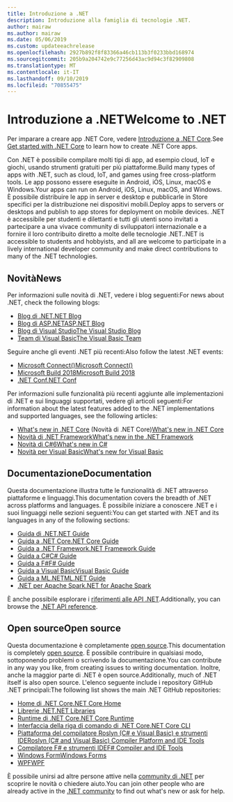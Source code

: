 ```yaml
---
title: Introduzione a .NET
description: Introduzione alla famiglia di tecnologie .NET.
author: mairaw
ms.author: mairaw
ms.date: 05/06/2019
ms.custom: updateeachrelease
ms.openlocfilehash: 2927b892f8f83366a46cb113b3f0233bbd168974
ms.sourcegitcommit: 205b9a204742e9c77256d43ac9d94c3f82909808
ms.translationtype: MT
ms.contentlocale: it-IT
ms.lasthandoff: 09/10/2019
ms.locfileid: "70855475"
---
```

# <a name="welcome-to-net"></a><span data-ttu-id="2cce5-103">Introduzione a .NET</span><span class="sxs-lookup"><span data-stu-id="2cce5-103">Welcome to .NET</span></span>

<span data-ttu-id="2cce5-104">Per imparare a creare app .NET Core, vedere [Introduzione a .NET Core](core/get-started.md).</span><span class="sxs-lookup"><span data-stu-id="2cce5-104">See [Get started with .NET Core](core/get-started.md) to learn how to create .NET Core apps.</span></span>

<span data-ttu-id="2cce5-105">Con .NET è possibile compilare molti tipi di app, ad esempio cloud, IoT e giochi, usando strumenti gratuiti per più piattaforme.</span><span class="sxs-lookup"><span data-stu-id="2cce5-105">Build many types of apps with .NET, such as cloud, IoT, and games using free cross-platform tools.</span></span> <span data-ttu-id="2cce5-106">Le app possono essere eseguite in Android, iOS, Linux, macOS e Windows.</span><span class="sxs-lookup"><span data-stu-id="2cce5-106">Your apps can run on Android, iOS, Linux, macOS, and Windows.</span></span> <span data-ttu-id="2cce5-107">È possibile distribuire le app in server e desktop e pubblicarle in Store specifici per la distribuzione nei dispositivi mobili.</span><span class="sxs-lookup"><span data-stu-id="2cce5-107">Deploy apps to servers or desktops and publish to app stores for deployment on mobile devices.</span></span> <span data-ttu-id="2cce5-108">.NET è accessibile per studenti e dilettanti e tutti gli utenti sono invitati a partecipare a una vivace community di sviluppatori internazionale e a fornire il loro contribuito diretto a molte delle tecnologie .NET.</span><span class="sxs-lookup"><span data-stu-id="2cce5-108">.NET is accessible to students and hobbyists, and all are welcome to participate in a lively international developer community and make direct contributions to many of the .NET technologies.</span></span>

## <a name="news"></a><span data-ttu-id="2cce5-109">Novità</span><span class="sxs-lookup"><span data-stu-id="2cce5-109">News</span></span>

<span data-ttu-id="2cce5-110">Per informazioni sulle novità di .NET, vedere i blog seguenti:</span><span class="sxs-lookup"><span data-stu-id="2cce5-110">For news about .NET, check the following blogs:</span></span>

- [<span data-ttu-id="2cce5-111">Blog di .NET</span><span class="sxs-lookup"><span data-stu-id="2cce5-111">.NET Blog</span></span>](https://devblogs.microsoft.com/dotnet/)
- [<span data-ttu-id="2cce5-112">Blog di ASP.NET</span><span class="sxs-lookup"><span data-stu-id="2cce5-112">ASP.NET Blog</span></span>](https://devblogs.microsoft.com/aspnet/)
- [<span data-ttu-id="2cce5-113">Blog di Visual Studio</span><span class="sxs-lookup"><span data-stu-id="2cce5-113">The Visual Studio Blog</span></span>](https://devblogs.microsoft.com/visualstudio/)
- [<span data-ttu-id="2cce5-114">Team di Visual Basic</span><span class="sxs-lookup"><span data-stu-id="2cce5-114">The Visual Basic Team</span></span>](https://devblogs.microsoft.com/vbteam/)

<span data-ttu-id="2cce5-115">Seguire anche gli eventi .NET più recenti:</span><span class="sxs-lookup"><span data-stu-id="2cce5-115">Also follow the latest .NET events:</span></span>

- [<span data-ttu-id="2cce5-116">Microsoft Connect()</span><span class="sxs-lookup"><span data-stu-id="2cce5-116">Microsoft Connect()</span></span>](https://www.microsoft.com/connectevent)
- [<span data-ttu-id="2cce5-117">Microsoft Build 2018</span><span class="sxs-lookup"><span data-stu-id="2cce5-117">Microsoft Build 2018</span></span>](https://channel9.msdn.com/Events/Build/2018)
- [<span data-ttu-id="2cce5-118">.NET Conf</span><span class="sxs-lookup"><span data-stu-id="2cce5-118">.NET Conf</span></span>](https://www.dotnetconf.net/)

<span data-ttu-id="2cce5-119">Per informazioni sulle funzionalità più recenti aggiunte alle implementazioni di .NET e sui linguaggi supportati, vedere gli articoli seguenti:</span><span class="sxs-lookup"><span data-stu-id="2cce5-119">For information about the latest features added to the .NET implementations and supported languages, see the following articles:</span></span>

- <span data-ttu-id="2cce5-120">[What's new in .NET Core](core/whats-new/index.md) (Novità di .NET Core)</span><span class="sxs-lookup"><span data-stu-id="2cce5-120">[What's new in .NET Core](core/whats-new/index.md)</span></span>
- [<span data-ttu-id="2cce5-121">Novità di .NET Framework</span><span class="sxs-lookup"><span data-stu-id="2cce5-121">What's new in the .NET Framework</span></span>](framework/whats-new/index.md)
- [<span data-ttu-id="2cce5-122">Novità di C#6</span><span class="sxs-lookup"><span data-stu-id="2cce5-122">What's new in C#</span></span>](csharp/whats-new/index.md)
- [<span data-ttu-id="2cce5-123">Novità per Visual Basic</span><span class="sxs-lookup"><span data-stu-id="2cce5-123">What's new for Visual Basic</span></span>](visual-basic/getting-started/whats-new.md)

## <a name="documentation"></a><span data-ttu-id="2cce5-124">Documentazione</span><span class="sxs-lookup"><span data-stu-id="2cce5-124">Documentation</span></span>

<span data-ttu-id="2cce5-125">Questa documentazione illustra tutte le funzionalità di .NET attraverso piattaforme e linguaggi.</span><span class="sxs-lookup"><span data-stu-id="2cce5-125">This documentation covers the breadth of .NET across platforms and languages.</span></span> <span data-ttu-id="2cce5-126">È possibile iniziare a conoscere .NET e i suoi linguaggi nelle sezioni seguenti:</span><span class="sxs-lookup"><span data-stu-id="2cce5-126">You can get started with .NET and its languages in any of the following sections:</span></span>

- [<span data-ttu-id="2cce5-127">Guida di .NET</span><span class="sxs-lookup"><span data-stu-id="2cce5-127">.NET Guide</span></span>](standard/index.md)
- [<span data-ttu-id="2cce5-128">Guida a .NET Core</span><span class="sxs-lookup"><span data-stu-id="2cce5-128">.NET Core Guide</span></span>](core/index.md)
- [<span data-ttu-id="2cce5-129">Guida a .NET Framework</span><span class="sxs-lookup"><span data-stu-id="2cce5-129">.NET Framework Guide</span></span>](framework/index.md)
- [<span data-ttu-id="2cce5-130">Guida a C#</span><span class="sxs-lookup"><span data-stu-id="2cce5-130">C# Guide</span></span>](csharp/index.md)
- [<span data-ttu-id="2cce5-131">Guida a F#</span><span class="sxs-lookup"><span data-stu-id="2cce5-131">F# Guide</span></span>](fsharp/index.md)
- [<span data-ttu-id="2cce5-132">Guida a Visual Basic</span><span class="sxs-lookup"><span data-stu-id="2cce5-132">Visual Basic Guide</span></span>](visual-basic/index.md)
- [<span data-ttu-id="2cce5-133">Guida a ML.NET</span><span class="sxs-lookup"><span data-stu-id="2cce5-133">ML.NET Guide</span></span>](machine-learning/index.yml)
- [<span data-ttu-id="2cce5-134">.NET per Apache Spark</span><span class="sxs-lookup"><span data-stu-id="2cce5-134">.NET for Apache Spark</span></span>](spark/index.yml)

<span data-ttu-id="2cce5-135">È anche possibile esplorare i [riferimenti alle API .NET](/dotnet/api).</span><span class="sxs-lookup"><span data-stu-id="2cce5-135">Additionally, you can browse the [.NET API reference](/dotnet/api).</span></span>

## <a name="open-source"></a><span data-ttu-id="2cce5-136">Open source</span><span class="sxs-lookup"><span data-stu-id="2cce5-136">Open source</span></span>

<span data-ttu-id="2cce5-137">Questa documentazione è completamente [open source](https://github.com/dotnet/docs).</span><span class="sxs-lookup"><span data-stu-id="2cce5-137">This documentation is completely [open source](https://github.com/dotnet/docs).</span></span> <span data-ttu-id="2cce5-138">È possibile contribuire in qualsiasi modo, sottoponendo problemi o scrivendo la documentazione.</span><span class="sxs-lookup"><span data-stu-id="2cce5-138">You can contribute in any way you like, from creating issues to writing documentation.</span></span> <span data-ttu-id="2cce5-139">Inoltre, anche la maggior parte di .NET è open source.</span><span class="sxs-lookup"><span data-stu-id="2cce5-139">Additionally, much of .NET itself is also open source.</span></span> <span data-ttu-id="2cce5-140">L'elenco seguente include i repository GitHub .NET principali:</span><span class="sxs-lookup"><span data-stu-id="2cce5-140">The following list shows the main .NET GitHub repositories:</span></span>

- [<span data-ttu-id="2cce5-141">Home di .NET Core</span><span class="sxs-lookup"><span data-stu-id="2cce5-141">.NET Core Home</span></span>](https://github.com/dotnet/core)
- [<span data-ttu-id="2cce5-142">Librerie .NET</span><span class="sxs-lookup"><span data-stu-id="2cce5-142">.NET Libraries</span></span>](https://github.com/dotnet/corefx)
- [<span data-ttu-id="2cce5-143">Runtime di .NET Core</span><span class="sxs-lookup"><span data-stu-id="2cce5-143">.NET Core Runtime</span></span>](https://github.com/dotnet/coreclr)
- [<span data-ttu-id="2cce5-144">Interfaccia della riga di comando di .NET Core</span><span class="sxs-lookup"><span data-stu-id="2cce5-144">.NET Core CLI</span></span>](https://github.com/dotnet/cli)
- [<span data-ttu-id="2cce5-145">Piattaforma del compilatore Roslyn (C# e Visual Basic) e strumenti IDE</span><span class="sxs-lookup"><span data-stu-id="2cce5-145">Roslyn (C# and Visual Basic) Compiler Platform and IDE Tools</span></span>](https://github.com/dotnet/roslyn)
- [<span data-ttu-id="2cce5-146">Compilatore F# e strumenti IDE</span><span class="sxs-lookup"><span data-stu-id="2cce5-146">F# Compiler and IDE Tools</span></span>](https://github.com/microsoft/visualfsharp)
- [<span data-ttu-id="2cce5-147">Windows Form</span><span class="sxs-lookup"><span data-stu-id="2cce5-147">Windows Forms</span></span>](https://github.com/dotnet/winforms)
- [<span data-ttu-id="2cce5-148">WPF</span><span class="sxs-lookup"><span data-stu-id="2cce5-148">WPF</span></span>](https://github.com/dotnet/wpf)

<span data-ttu-id="2cce5-149">È possibile unirsi ad altre persone attive nella [community di .NET](https://dotnet.microsoft.com/platform/community) per scoprire le novità o chiedere aiuto.</span><span class="sxs-lookup"><span data-stu-id="2cce5-149">You can join other people who are already active in the [.NET community](https://dotnet.microsoft.com/platform/community) to find out what's new or ask for help.</span></span>
